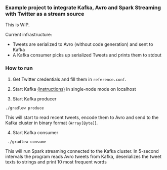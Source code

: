 
### Example project to integrate Kafka, Avro and Spark Streaming with Twitter as a stream source 

This is WIP.

Current infrastructure:
- Tweets are serialized to Avro (without code generation) and sent to Kafka
- A Kafka consumer picks up serialized Tweets and prints them to stdout

### How to run

1. Get Twitter credentials and fill them in `reference.conf`.

2. Start Kafka [(instructions)](http://kafka.apache.org/documentation.html#introduction) in single-node mode on localhost

3. Start Kafka producer
```
./gradlew produce 
```
This will start to read recent tweets, encode them to Avro and send to the Kafka cluster in binary format (`Array[Byte]`). 

4. Start Kafka consumer
```
 ./gradlew consume
```
This will run Spark streaming connected to the Kafka cluster. In 5-second intervals 
the program reads Avro tweets from Kafka, deserializes the tweet texts to strings 
and print 10 most frequent words
 

